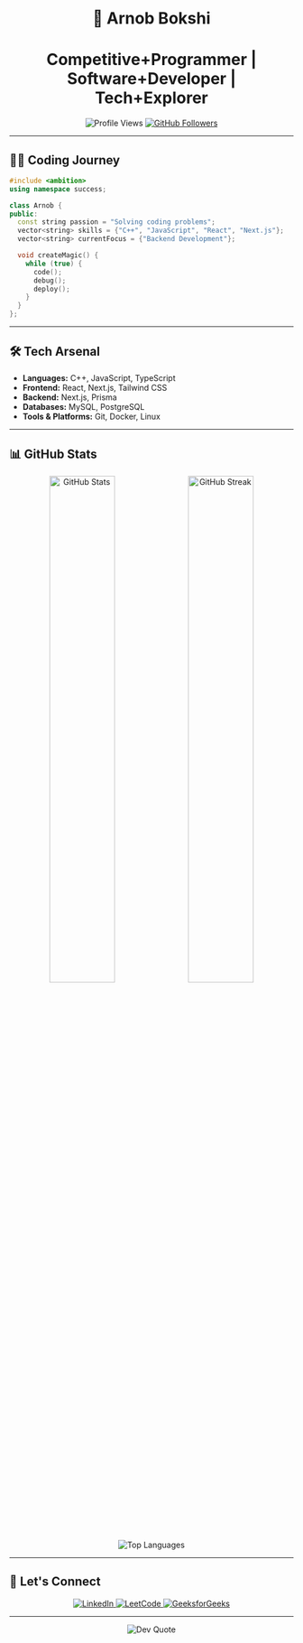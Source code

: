 <h1 align="center">🚀 Arnob Bokshi</h1>

<h1 align="center">
  Competitive+Programmer | Software+Developer | Tech+Explorer
</h1>

<p align="center">
  <img src="https://komarev.com/ghpvc/?username=arnob1001&color=blueviolet&style=flat" alt="Profile Views" />
  <a href="https://github.com/arnob1001">
    <img src="https://img.shields.io/github/followers/arnob1001?label=Follow&style=social" alt="GitHub Followers" />
  </a>
</p>

---

## 🧑‍💻 Coding Journey

```cpp
#include <ambition>
using namespace success;

class Arnob {
public:
  const string passion = "Solving coding problems";
  vector<string> skills = {"C++", "JavaScript", "React", "Next.js"};
  vector<string> currentFocus = {"Backend Development"};

  void createMagic() {
    while (true) {
      code();
      debug();
      deploy();
    }
  }
};
```

---

## 🛠 Tech Arsenal

- **Languages:** C++, JavaScript, TypeScript  
- **Frontend:** React, Next.js, Tailwind CSS  
- **Backend:** Next.js, Prisma  
- **Databases:** MySQL, PostgreSQL
- **Tools & Platforms:** Git, Docker, Linux

---

## 📊 GitHub Stats

<p align="center">
  <img width="48%" src="https://github-readme-stats.vercel.app/api?username=arnob1001&show_icons=true&theme=radical&include_all_commits=true" alt="GitHub Stats" />
  <img width="48%" src="https://github-readme-streak-stats.herokuapp.com/?user=arnob1001&theme=radical" alt="GitHub Streak" />
</p>

<p align="center">
  <img src="https://github-readme-stats.vercel.app/api/top-langs/?username=arnob1001&layout=compact&theme=radical&langs_count=8" alt="Top Languages" />
</p>

---

## 🤝 Let's Connect

<p align="center">
  <a href="https://www.linkedin.com/in/arnob-bokshi-1b88a2323/">
    <img src="https://img.shields.io/badge/LinkedIn-0077B5?style=for-the-badge&logo=linkedin&logoColor=white" alt="LinkedIn" />
  </a>
  <a href="https://leetcode.com/arnob1111/">
    <img src="https://img.shields.io/badge/LeetCode-FFA116?style=for-the-badge&logo=leetcode&logoColor=black" alt="LeetCode" />
  </a>
  <a href="https://auth.geeksforgeeks.org/user/ararno47m4">
    <img src="https://img.shields.io/badge/GeeksforGeeks-2F8D46?style=for-the-badge&logo=geeksforgeeks&logoColor=white" alt="GeeksforGeeks" />
  </a>
</p>

---

<p align="center">
  <img src="https://quotes-github-readme.vercel.app/api?type=horizontal&theme=radical" alt="Dev Quote" />
</p>
